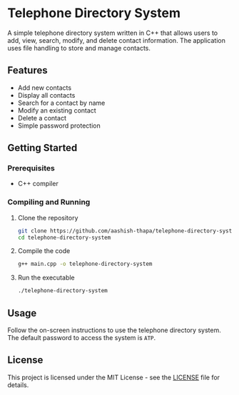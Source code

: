 # Telephone Directory System

A simple telephone directory system written in C++ that allows users to add, view, search, modify, and delete contact information. The application uses file handling to store and manage contacts.

## Features

- Add new contacts
- Display all contacts
- Search for a contact by name
- Modify an existing contact
- Delete a contact
- Simple password protection

## Getting Started

### Prerequisites

- C++ compiler

### Compiling and Running

1. Clone the repository
    ```sh
    git clone https://github.com/aashish-thapa/telephone-directory-system.git
    cd telephone-directory-system
    ```
2. Compile the code
    ```sh
    g++ main.cpp -o telephone-directory-system
    ```
3. Run the executable
    ```sh
    ./telephone-directory-system
    ```

## Usage

Follow the on-screen instructions to use the telephone directory system. The default password to access the system is `ATP`.

## License

This project is licensed under the MIT License - see the [LICENSE](LICENSE) file for details.
